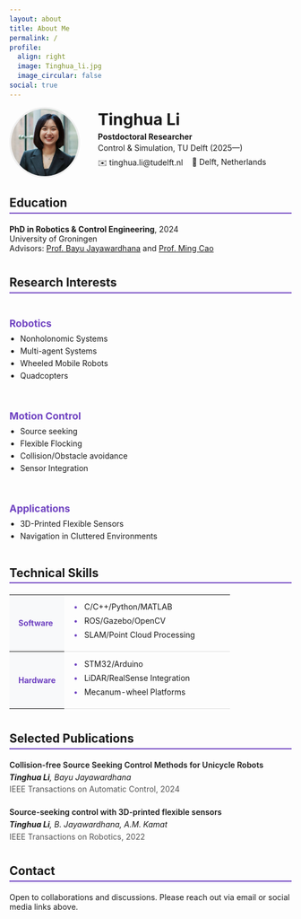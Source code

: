 ```yaml
---
layout: about
title: About Me
permalink: /
profile:
  align: right
  image: Tinghua_li.jpg
  image_circular: false
social: true
---
```


<style>
:root {
  --primary-color: #6f42c1;
  --light-bg: #f8f9fa;
  --border-color: #e0e0e0;
}

/* Profile header */
.profile-header {
  display: flex;
  align-items: center;
  gap: 2rem;
  margin-bottom: 2rem;
}
.profile-photo {
  width: 120px;
  height: 120px;
  border-radius: 50%;
  object-fit: cover;
  border: 3px solid #f0f0f0;
}
.profile-text h1 {
  margin: 0 0 0.3rem 0;
  font-size: 1.8rem;
}
.profile-text p {
  margin: 0.2rem 0;
}
.contact-badges {
  display: flex;
  gap: 1rem;
  margin: 0.5rem 0;
}

/* Compact sections */
.compact-section {
  margin-bottom: 2.5rem;
}
.compact-section h2 {
  border-bottom: 2px solid var(--primary-color);
  padding-bottom: 0.3rem;
  margin-bottom: 1.2rem;
}

/* Research grid */
.research-grid {
  display: grid;
  grid-template-columns: repeat(auto-fit, minmax(250px, 1fr));
  gap: 1.5rem;
}
.research-group h3 {
  color: var(--primary-color);
  margin-bottom: 0.5rem;
  font-size: 1.1rem;
}
.research-group ul {
  margin: 0;
  padding-left: 1.2rem;
}
.research-group li {
  margin-bottom: 0.3rem;
}

/* Skills table */
.skills-table {
  width: 100%;
  border-collapse: collapse;
  margin: 1rem 0;
}
.skills-table th {
  text-align: left;
  padding: 0.8rem 1rem;
  background-color: var(--light-bg);
  color: var(--primary-color);
  width: 25%;
}
.skills-table td {
  padding: 0.8rem 1rem;
  border-bottom: 1px solid var(--border-color);
}
.skills-list {
  margin: 0;
  padding-left: 0;
  list-style: none;
}
.skills-list li {
  margin-bottom: 0.5rem;
  position: relative;
  padding-left: 1.2rem;
}
.skills-list li:before {
  content: "•";
  color: var(--primary-color);
  position: absolute;
  left: 0;
}

/* Publications */
.publication-item {
  margin-bottom: 1.5rem;
}
.publication-title {
  font-weight: 600;
  margin-bottom: 0.3rem;
}
.publication-authors {
  font-style: italic;
  margin-bottom: 0.3rem;
}
.publication-venue {
  color: #555;
}

/* Responsive adjustments */
@media (max-width: 768px) {
  .profile-header {
    flex-direction: column;
    align-items: flex-start;
    gap: 1rem;
  }
  .research-grid {
    grid-template-columns: 1fr;
  }
  .skills-table th {
    width: 30%;
  }
}
</style>

<!-- Profile Header with Photo -->
<div class="profile-header">
  <img src="/assets/img/Tinghua_li.jpg" alt="Tinghua Li" class="profile-photo">
  <div class="profile-text">
    <h1>Tinghua Li</h1>
    <p><strong>Postdoctoral Researcher</strong></p>
    <p>Control & Simulation, TU Delft (2025—)</p>
    <div class="contact-badges">
      <span>✉️ tinghua.li@tudelft.nl</span>
      <span>📍 Delft, Netherlands</span>
    </div>
  </div>
</div>

<!-- Education -->
<section class="compact-section">
  <h2>Education</h2>
  <p><strong>PhD in Robotics & Control Engineering</strong>, 2024<br>
  University of Groningen<br>
  Advisors: <a href="https://www.rug.nl/staff/b.jayawardhana">Prof. Bayu Jayawardhana</a> and 
  <a href="https://www.rug.nl/staff/m.cao/">Prof. Ming Cao</a></p>
</section>

<!-- Research Interests -->
<section class="compact-section">
  <h2>Research Interests</h2>
  <div class="research-grid">
    <div class="research-group">
      <h3>Robotics</h3>
      <ul>
        <li>Nonholonomic Systems</li>
        <li>Multi-agent Systems</li>
        <li>Wheeled Mobile Robots</li>
        <li>Quadcopters</li>
      </ul>
    </div>
    <div class="research-group">
      <h3>Motion Control</h3>
      <ul>
        <li>Source seeking</li>
        <li>Flexible Flocking</li>
        <li>Collision/Obstacle avoidance</li>
        <li>Sensor Integration</li>
      </ul>
    </div>
    <div class="research-group">
      <h3>Applications</h3>
      <ul>
        <li>3D-Printed Flexible Sensors</li>
        <li>Navigation in Cluttered Environments</li>
      </ul>
    </div>
  </div>
</section>

<!-- Technical Skills -->
<section class="compact-section">
  <h2>Technical Skills</h2>
  <table class="skills-table">
    <tr>
      <th>Software</th>
      <td>
        <ul class="skills-list">
          <li>C/C++/Python/MATLAB</li>
          <li>ROS/Gazebo/OpenCV</li>
          <li>SLAM/Point Cloud Processing</li>
        </ul>
      </td>
    </tr>
    <tr>
      <th>Hardware</th>
      <td>
        <ul class="skills-list">
          <li>STM32/Arduino</li>
          <li>LiDAR/RealSense Integration</li>
          <li>Mecanum-wheel Platforms</li>
        </ul>
      </td>
    </tr>
  </table>
</section>

<!-- Selected Publications -->
<section class="compact-section">
  <h2>Selected Publications</h2>
  <div class="publication-item">
    <div class="publication-title">Collision-free Source Seeking Control Methods for Unicycle Robots</div>
    <div class="publication-authors"><strong>Tinghua Li</strong>, Bayu Jayawardhana</div>
    <div class="publication-venue">IEEE Transactions on Automatic Control, 2024</div>
  </div>
  <div class="publication-item">
    <div class="publication-title">Source-seeking control with 3D-printed flexible sensors</div>
    <div class="publication-authors"><strong>Tinghua Li</strong>, B. Jayawardhana, A.M. Kamat</div>
    <div class="publication-venue">IEEE Transactions on Robotics, 2022</div>
  </div>
</section>

<!-- Contact -->
<section class="compact-section">
  <h2>Contact</h2>
  <p>Open to collaborations and discussions. Please reach out via email or social media links above.</p>
</section>